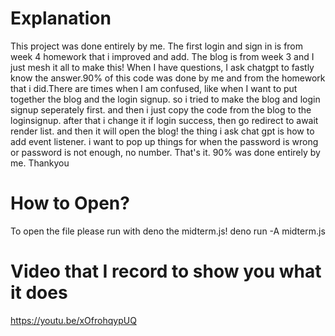 # Explanation
This project was done entirely by me. The first login and sign in is from week 4 homework that i improved and add. The blog is from week 3 and I just mesh it all to make this! When I have questions, I ask chatgpt to fastly know the answer.90% of this code was done by me and from the homework that i did.There are times when I am confused, like when I want to put together the blog and the login signup. so i tried to make the blog and login signup seperately first. and then i just copy the code from the blog to the loginsignup. after that i change it if login success, then go redirect to await render list. and then it will open the blog! the thing i ask chat gpt is how to add event listener. i want to pop up things for when the password is wrong or password is not enough, no number. That's it. 90% was done entirely by me. Thankyou
# How to Open?
To open the file please run with deno the midterm.js!
deno run -A midterm.js

# Video that I record to show you what it does

https://youtu.be/xOfrohqypUQ 


